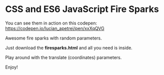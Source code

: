 # CSS and ES6 JavaScript Fire Sparks

You can see them in action on this codepen: https://codepen.io/lucian_apetrei/pen/xxXqQVG

Awesome fire sparks with random parameters.

Just download the **firesparks.html** and all you need is inside.

Play around with the translate (coordinates) parameters.

Enjoy!
